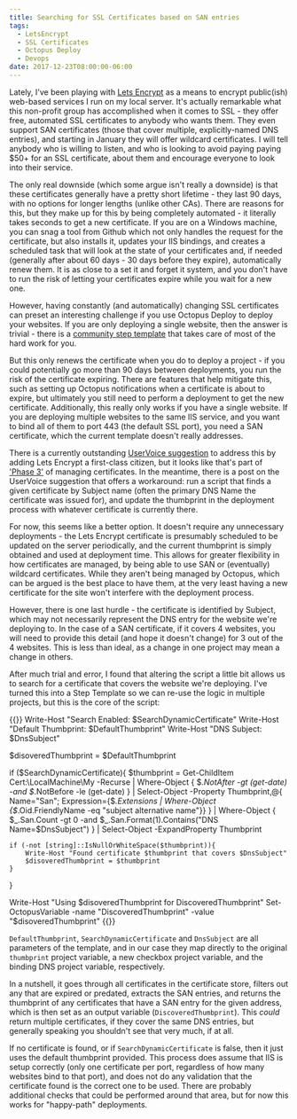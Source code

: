 ```yaml
---
title: Searching for SSL Certificates based on SAN entries
tags:
  - LetsEncrypt
  - SSL Certificates
  - Octopus Deploy
  - Devops
date: 2017-12-23T08:00:00-06:00
---
```



Lately, I've been playing with [Lets Encrypt](https://letsencrypt.org/) as a means to encrypt public(ish) web-based services I run on my local server. It's actually remarkable what this non-profit group has accomplished when it comes to SSL - they offer free, automated SSL certificates to anybody who wants them. They even support SAN certificates (those that cover multiple, explicitly-named DNS entries), and starting in January they will offer wildcard certificates. I will tell anybody who is willing to listen, and who is looking to avoid paying paying $50+ for an SSL certificate, about them and encourage everyone to look into their service. <!-- more -->

The only real downside (which some argue isn't really a downside) is that these certificates generally have a pretty short lifetime - they last 90 days, with no options for longer lengths (unlike other CAs). There are reasons for this, but they make up for this by being completely automated - it literally takes seconds to get a new certificate. If you are on a Windows machine, you can snag a tool from Github which not only handles the request for the certificate, but also installs it, updates your IIS bindings, and creates a scheduled task that will look at the state of your certificates and, if needed (generally after about 60 days - 30 days before they expire), automatically renew them. It is as close to a set it and forget it system, and you don't have to run the risk of letting your certificates expire while you wait for a new one.

However, having constantly (and automatically) changing SSL certificates can preset an interesting challenge if you use Octopus Deploy to deploy your websites. If you are only deploying a single website, then the answer is trivial - there is a [community step template](http://library.octopusdeploy.com/step-templates/bc81b8a6-dc56-4769-87b5-650af7a38162/actiontemplate-lets-encrypt-create-ssl-certificate) that takes care of most of the hard work for you. 

But this only renews the certificate when you do to deploy a project - if you could potentially go more than 90 days between deployments, you run the risk of the certificate expiring. There are features that help mitigate this, such as setting up Octopus notifications when a certificate is about to expire, but ultimately you still need to perform a deployment to get the new certificate.
Additionally, this really only works if you have a single website. If you are deploying multiple websites to the same IIS service, and you want to bind all of them to port 443 (the default SSL port), you need a SAN certificate, which the current template doesn't really addresses. 

There is a currently outstanding [UserVoice suggestion](https://octopusdeploy.uservoice.com/forums/170787-general/suggestions/15045072-support-letsncrypt-for-octopus-certificates) to address this by adding Lets Encrypt a first-class citizen, but it looks like that's part of ['Phase 3'](https://github.com/OctopusDeploy/Issues/issues/2701) of managing certificates. In the meantime, there is a post on the UserVoice suggestion that offers a workaround: run a script that finds a given certificate by Subject name (often the primary DNS Name the certificate was issued for), and update the thumbprint in the deployment process with whatever certificate is currently there.

For now, this seems like a better option. It doesn't require any unnecessary deployments - the Lets Encrypt certificate is presumably scheduled to be updated on the server periodically, and the current thumbprint is simply obtained and used at deployment time. This allows for greater flexibility in how certificates are managed, by being able to use SAN or (eventually) wildcard certificates. While they aren't being managed by Octopus, which can be argued is the best place to have them, at the very least having a new certificate for the site won't interfere with the deployment process. 

However, there is one last hurdle - the certificate is identified by Subject, which may not necessarily represent the DNS entry for the website we're deploying to. In the case of a SAN certificate, if it covers 4 websites, you will need to provide this detail (and hope it doesn't change) for 3 out of the 4 websites. This is less than ideal, as a change in one project may mean a change in others.

After much trial and error, I found that altering the script a little bit allows us to search for a certificate that covers the website we're deploying. I've turned this into a Step Template so we can re-use the logic in multiple projects, but this is the core of the script:

{{<highlight powershell>}}
Write-Host "Search Enabled: $SearchDynamicCertificate"
Write-Host "Default Thumbprint: $DefaultThumbprint"
Write-Host "DNS Subject: $DnsSubject"

$disoveredThumbprint = $DefaultThumbprint

if ($SearchDynamicCertificate){
	$thumbprint = Get-ChildItem Cert:\LocalMachine\My -Recurse | Where-Object {
		$_.NotAfter -gt (get-date) -and $_.NotBefore -le (get-date)
	} | Select-Object -Property Thumbprint,@{
		Name="San";
		Expression={$_.Extensions | Where-Object {$_.Oid.FriendlyName -eq "subject alternative name"}}
	} | Where-Object {
		$_.San.Count -gt 0 -and 
		$_.San.Format(1).Contains("DNS Name=$DnsSubject")
	} | Select-Object -ExpandProperty Thumbprint

	if (-not [string]::IsNullOrWhiteSpace($thumbprint)){
		Write-Host "Found certificate $thumbprint that covers $DnsSubject"
		$disoveredThumbprint = $thumbprint
	}
}

Write-Host "Using $disoveredThumbprint for DiscoveredThumbprint"
Set-OctopusVariable -name "DiscoveredThumbprint" -value "$disoveredThumbprint"
{{</highlight>}}

`DefaultThumbprint`, `SearchDynamicCertificate` and `DnsSubject` are all parameters of the template, and in our case they map directly to the original `thumbprint` project variable, a new checkbox project variable, and the binding DNS project variable, respectively. 

In a nutshell, it goes through all certificates in the certificate store, filters out any that are expired or predated, extracts the SAN entries, and returns the thumbprint of any certificates that have a SAN entry for the given address, which is then set as an output variable (`DiscoveredThumbprint`). This _could_ return multiple certificates, if they cover the same DNS entries, but generally speaking you shouldn't see that very much, if at all.

If no certificate is found, or if `SearchDynamicCertificate` is false, then it just uses the default thumbprint provided. This process does assume that IIS is setup correctly (only one certificate per port, regardless of how many websites bind to that port), and does not do any validation that the certificate found is the correct one to be used. There are probably additional checks that could be performed around that area, but for now this works for "happy-path" deployments.